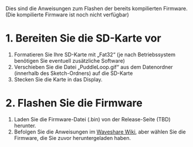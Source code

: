 Dies sind die Anweisungen zum Flashen der bereits kompilierten Firmware. (Die kompilierte Firmware ist noch nicht verfügbar)

# 1. Bereiten Sie die SD-Karte vor
1. Formatieren Sie Ihre SD-Karte mit „Fat32“ (je nach Betriebssystem benötigen Sie eventuell zusätzliche Software)
2. Verschieben Sie die Datei „PuddleLoop.gif“ aus dem Datenordner (innerhalb des Sketch-Ordners) auf die SD-Karte
3. Stecken Sie die Karte in das Display.

# 2. Flashen Sie die Firmware
1. Laden Sie die Firmware-Datei (.bin) von der Release-Seite (TBD) herunter.
2. Befolgen Sie die Anweisungen im [Waveshare Wiki](https://www.waveshare.com/wiki/Flash_Firmware_Flashing_and_Erasing), aber wählen Sie die Firmware, die Sie zuvor heruntergeladen haben.
